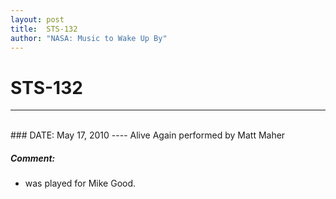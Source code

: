 ```yaml
---
layout: post
title:  STS-132
author: "NASA: Music to Wake Up By"
---
```


# STS-132
----
<br/>
### DATE: May 17, 2010
----
Alive Again performed by Matt Maher

##### Comment:
* was played for Mike Good.
